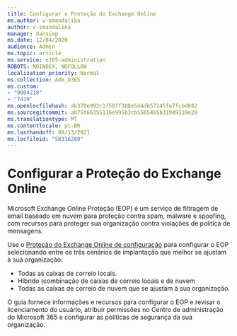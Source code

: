 ```yaml
---
title: Configurar a Proteção do Exchange Online
ms.author: v-smandalika
author: v-smandalika
manager: dansimp
ms.date: 12/04/2020
audience: Admin
ms.topic: article
ms.service: o365-administration
ROBOTS: NOINDEX, NOFOLLOW
localization_priority: Normal
ms.collection: Adm_O365
ms.custom:
- "9004218"
- "7419"
ms.openlocfilehash: ab370e992c1f58ff388e5d4db57245fe7fcbd682
ms.sourcegitcommit: ab75f66355116e995b3cb5505465b31989339e28
ms.translationtype: MT
ms.contentlocale: pt-BR
ms.lasthandoff: 08/13/2021
ms.locfileid: "58316280"
---
```

# <a name="set-up-exchange-online-protection"></a>Configurar a Proteção do Exchange Online

Microsoft Exchange Online Proteção (EOP) é um serviço de filtragem de email baseado em nuvem para proteção contra spam, malware e spoofing, com recursos para proteger sua organização contra violações de política de mensagens.

Use o [Proteção do Exchange Online de configuração](https://admin.microsoft.com/adminportal/home?#/modernonboarding/setupexchangeonlineprotection) para configurar o EOP selecionando entre os três cenários de implantação que melhor se ajustam à sua organização:

- Todas as caixas de correio locais.
- Híbrido (combinação de caixas de correio locais e de nuvem
- Todas as caixas de correio de nuvem que se ajustam à sua organização.

O guia fornece informações e recursos para configurar o EOP e revisar o licenciamento do usuário, atribuir permissões no Centro de administração do Microsoft 365 e configurar as políticas de segurança da sua organização.

